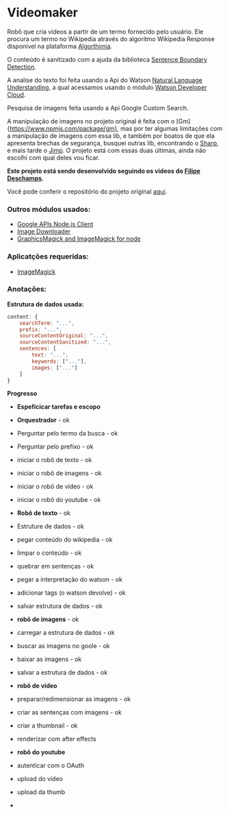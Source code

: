 # Videomaker

Robô que cria videos a partir de um termo fornecido pelo usuário. Ele procura um termo no Wikipedia através do algoritmo Wikipedia Response disponível na plataforma [Algorthimia](https://algorithmia.com/).

O conteúdo é sanitizado com a ajuda da biblioteca [Sentence Boundary Detection](https://www.npmjs.com/package/sbd).

A analise do texto foi feita usando a Api do Watson [Natural Language Understanding](https://natural-language-understanding-demo.ng.bluemix.net), a qual acessamos usando o módulo [Watson Developer Cloud](https://www.npmjs.com/package/watson-developer-cloud).

Pesquisa de imagens feita usando a Api Google Custom Search.

A manipulação de imagens no projeto original é feita com o [Gm]{https://www.npmjs.com/package/gm}, mas por ter algumas limitações com a manipulação de imagens com essa lib, e também por boatos de que ela apresenta brechas de segurança, busquei outras lib, encontrando o [Sharp](https://www.npmjs.com/package/sharp), e mais tarde o [Jimp](https://www.npmjs.com/package/jimp). O projeto está com essas duas últimas, ainda não escolhi com qual deles vou ficar.




**Este projeto está sendo desenvolvido seguindo os videos do [Filipe Deschamps](https://github.com/filipedeschamps).**

Você pode conferir o repositório do projeto original [aqui](https://github.com/filipedeschamps/video-maker).




### Outros módulos usados:

+ [Google APIs Node.js Client](https://www.npmjs.com/package/googleapis)
+ [Image Downloader](https://www.npmjs.com/package/image-downloader)
+ [GraphicsMagick and ImageMagick for node](https://www.npmjs.com/package/gm)


### Aplicatções requeridas:
+ [ImageMagick](https://imagemagick.org/)


### Anotações:

**Estrutura de dados usada:**

```javascript
content: {
    searchTerm: "...",
    prefix: "...",
    sourceContentOriginal: "...",
    sourceContentSanitized: "...",
    sentences: [
        text: "...",
        keywords: ["..."],
        images: ["..."]
    ]
}
```


**Progresso**

- **Espeficicar tarefas e escopo**

- **Orquestrador**                  - ok
- Perguntar pelo termo da busca     - ok
- Perguntar pelo prefixo            - ok
- iniciar o robô de texto           - ok
- iniciar o robô de imagens         - ok
- iniciar o robô de vídeo           - ok
- iniciar o robô do youtube         - ok


- **Robô de texto**                 - ok
- Estruture de dados                - ok
- pegar conteúdo do wikipedia       - ok
- limpar o conteúdo                 - ok
- quebrar em sentenças              - ok
- pegar a interpretação do watson   - ok
- adicionar tags (o watson devolve) - ok
- salvar estrutura de dados         - ok


- **robô de imagens**               - ok
- carregar a estrutura de dados     - ok
- buscar as imagens no goole        - ok
- baixar as imagens                 - ok
- salvar a estrutura de dados       - ok

- **robô de vídeo**
- preparar/redimensionar as imagens - ok 
- criar as sentenças com imagens    - ok
- criar a thumbnail                 - ok
- renderizar com after effects

- **robô do youtube**

- autenticar com o OAuth
- upload do vídeo
- upload da thumb
- 
